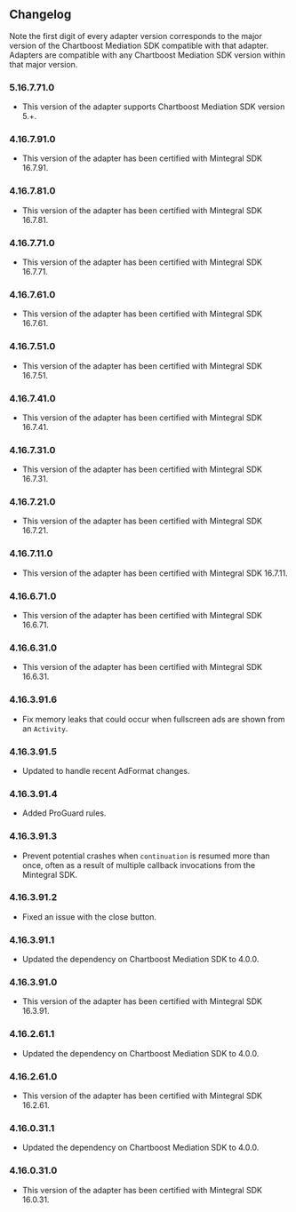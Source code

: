 ## Changelog

Note the first digit of every adapter version corresponds to the major version of the Chartboost Mediation SDK compatible with that adapter. 
Adapters are compatible with any Chartboost Mediation SDK version within that major version.

### 5.16.7.71.0
- This version of the adapter supports Chartboost Mediation SDK version 5.+.

### 4.16.7.91.0
- This version of the adapter has been certified with Mintegral SDK 16.7.91.

### 4.16.7.81.0
- This version of the adapter has been certified with Mintegral SDK 16.7.81.

### 4.16.7.71.0
- This version of the adapter has been certified with Mintegral SDK 16.7.71.

### 4.16.7.61.0
- This version of the adapter has been certified with Mintegral SDK 16.7.61.

### 4.16.7.51.0
- This version of the adapter has been certified with Mintegral SDK 16.7.51.

### 4.16.7.41.0
- This version of the adapter has been certified with Mintegral SDK 16.7.41.

### 4.16.7.31.0
- This version of the adapter has been certified with Mintegral SDK 16.7.31.

### 4.16.7.21.0
- This version of the adapter has been certified with Mintegral SDK 16.7.21.

### 4.16.7.11.0
- This version of the adapter has been certified with Mintegral SDK 16.7.11.

### 4.16.6.71.0
- This version of the adapter has been certified with Mintegral SDK 16.6.71.

### 4.16.6.31.0
- This version of the adapter has been certified with Mintegral SDK 16.6.31.

### 4.16.3.91.6
- Fix memory leaks that could occur when fullscreen ads are shown from an `Activity`.

### 4.16.3.91.5
- Updated to handle recent AdFormat changes.

### 4.16.3.91.4
- Added ProGuard rules.

### 4.16.3.91.3
- Prevent potential crashes when `continuation` is resumed more than once, often as a result of multiple callback invocations from the Mintegral SDK.

### 4.16.3.91.2
- Fixed an issue with the close button.

### 4.16.3.91.1
- Updated the dependency on Chartboost Mediation SDK to 4.0.0.

### 4.16.3.91.0
- This version of the adapter has been certified with Mintegral SDK 16.3.91.

### 4.16.2.61.1
- Updated the dependency on Chartboost Mediation SDK to 4.0.0.

### 4.16.2.61.0
- This version of the adapter has been certified with Mintegral SDK 16.2.61.

### 4.16.0.31.1
- Updated the dependency on Chartboost Mediation SDK to 4.0.0.

### 4.16.0.31.0
- This version of the adapter has been certified with Mintegral SDK 16.0.31.
